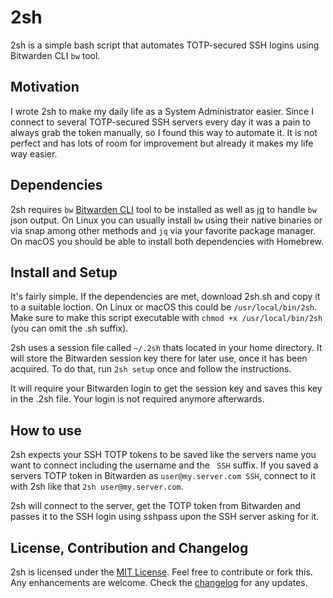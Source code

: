 # 2sh
2sh is a simple bash script that automates TOTP-secured SSH logins using Bitwarden CLI `bw` tool.

## Motivation
I wrote 2sh to make my daily life as a System Administrator easier. Since I connect to several TOTP-secured SSH servers every day it was a pain to always grab the token manually, so I found this way to automate it. It is not perfect and has lots of room for improvement but already it makes my life way easier.

## Dependencies
2sh requires `bw` [Bitwarden CLI](https://github.com/bitwarden/cli) tool to be installed as well as [jq](https://github.com/stedolan/jq) to handle `bw` json output.
On Linux you can usually install `bw` using their native binaries or via snap among other methods and `jq` via your favorite package manager. On macOS you should be able to install both dependencies with Homebrew.

## Install and Setup
It's fairly simple. If the dependencies are met, download 2sh.sh and copy it to a suitable loction. On Linux or macOS this could be `/usr/local/bin/2sh`.
Make sure to make this script executable with `chmod +x /usr/local/bin/2sh` (you can omit the .sh suffix).

2sh uses a session file called `~/.2sh` thats located in your home directory. It will store the Bitwarden session key there for later use, once it has been acquired.
To do that, run `2sh setup` once and follow the instructions.

It will require your Bitwarden login to get the session key and saves this key in the .2sh file. Your login is not required anymore afterwards.

## How to use
2sh expects your SSH TOTP tokens to be saved like the servers name you want to connect including the username and the ` SSH` suffix.
If you saved a servers TOTP token in Bitwarden as `user@my.server.com SSH`, connect to it with 2sh like that `2sh user@my.server.com`.

2sh will connect to the server, get the TOTP token from Bitwarden and passes it to the SSH login using sshpass upon the SSH server asking for it.

## License, Contribution and Changelog
2sh is licensed under the [MIT License](LICENSE). Feel free to contribute or fork this. Any enhancements are welcome. Check the [changelog](CHANGELOG.md) for any updates.
